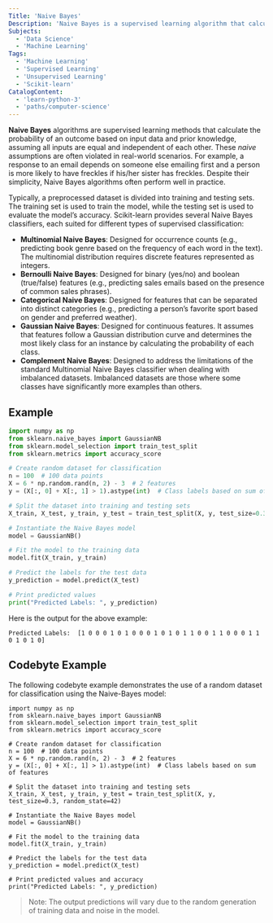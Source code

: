 ```yaml
---
Title: 'Naive Bayes'
Description: 'Naive Bayes is a supervised learning algorithm that calculates outcome probabilities, assuming input features are independent and equally important.'
Subjects:
  - 'Data Science'
  - 'Machine Learning'
Tags:
  - 'Machine Learning'
  - 'Supervised Learning'
  - 'Unsupervised Learning'
  - 'Scikit-learn'
CatalogContent:
  - 'learn-python-3'
  - 'paths/computer-science'
---
```


**Naive Bayes** algorithms are supervised learning methods that calculate the probability of an outcome based on input data and prior knowledge, assuming all inputs are equal and independent of each other. These _naive_ assumptions are often violated in real-world scenarios. For example, a response to an email depends on someone else emailing first and a person is more likely to have freckles if his/her sister has freckles. Despite their simplicity, Naive Bayes algorithms often perform well in practice.

Typically, a preprocessed dataset is divided into training and testing sets. The training set is used to train the model, while the testing set is used to evaluate the model’s accuracy. Scikit-learn provides several Naive Bayes classifiers, each suited for different types of supervised classification:

- **Multinomial Naive Bayes**: Designed for occurrence counts (e.g., predicting book genre based on the frequency of each word in the text). The multinomial distribution requires discrete features represented as integers.
- **Bernoulli Naive Bayes**: Designed for binary (yes/no) and boolean (true/false) features (e.g., predicting sales emails based on the presence of common sales phrases).
- **Categorical Naive Bayes**: Designed for features that can be separated into distinct categories (e.g., predicting a person’s favorite sport based on gender and preferred weather).
- **Gaussian Naive Bayes**: Designed for continuous features. It assumes that features follow a Gaussian distribution curve and determines the most likely class for an instance by calculating the probability of each class.
- **Complement Naive Bayes**: Designed to address the limitations of the standard Multinomial Naive Bayes classifier when dealing with imbalanced datasets. Imbalanced datasets are those where some classes have significantly more examples than others.

## Example

```py
import numpy as np
from sklearn.naive_bayes import GaussianNB
from sklearn.model_selection import train_test_split
from sklearn.metrics import accuracy_score

# Create random dataset for classification
n = 100  # 100 data points
X = 6 * np.random.rand(n, 2) - 3  # 2 features
y = (X[:, 0] + X[:, 1] > 1).astype(int)  # Class labels based on sum of features

# Split the dataset into training and testing sets
X_train, X_test, y_train, y_test = train_test_split(X, y, test_size=0.3, random_state=42)

# Instantiate the Naive Bayes model
model = GaussianNB()

# Fit the model to the training data
model.fit(X_train, y_train)

# Predict the labels for the test data
y_prediction = model.predict(X_test)

# Print predicted values
print("Predicted Labels: ", y_prediction)
```

Here is the output for the above example:

```shell
Predicted Labels:  [1 0 0 0 1 0 1 0 0 0 1 0 1 0 1 1 0 0 1 1 0 0 0 1 1 0 1 0 1 0]
```

## Codebyte Example

The following codebyte example demonstrates the use of a random dataset for classification using the Naive-Bayes model:

```codebyte/python
import numpy as np
from sklearn.naive_bayes import GaussianNB
from sklearn.model_selection import train_test_split
from sklearn.metrics import accuracy_score

# Create random dataset for classification
n = 100  # 100 data points
X = 6 * np.random.rand(n, 2) - 3  # 2 features
y = (X[:, 0] + X[:, 1] > 1).astype(int)  # Class labels based on sum of features

# Split the dataset into training and testing sets
X_train, X_test, y_train, y_test = train_test_split(X, y, test_size=0.3, random_state=42)

# Instantiate the Naive Bayes model
model = GaussianNB()

# Fit the model to the training data
model.fit(X_train, y_train)

# Predict the labels for the test data
y_prediction = model.predict(X_test)

# Print predicted values and accuracy
print("Predicted Labels: ", y_prediction)
```

> Note: The output predictions will vary due to the random generation of training data and noise in the model.
